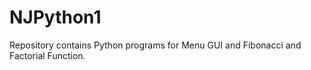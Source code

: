 # NJPython1

Repository contains Python programs for Menu GUI and Fibonacci and Factorial Function.

